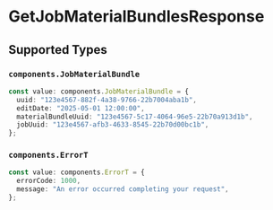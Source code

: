 # GetJobMaterialBundlesResponse


## Supported Types

### `components.JobMaterialBundle`

```typescript
const value: components.JobMaterialBundle = {
  uuid: "123e4567-882f-4a38-9766-22b7004aba1b",
  editDate: "2025-05-01 12:00:00",
  materialBundleUuid: "123e4567-5c17-4064-96e5-22b70a913d1b",
  jobUuid: "123e4567-afb3-4633-8545-22b70d00bc1b",
};
```

### `components.ErrorT`

```typescript
const value: components.ErrorT = {
  errorCode: 1000,
  message: "An error occurred completing your request",
};
```

